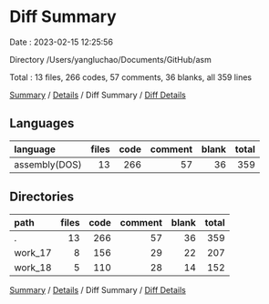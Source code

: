 # Diff Summary

Date : 2023-02-15 12:25:56

Directory /Users/yangluchao/Documents/GitHub/asm

Total : 13 files,  266 codes, 57 comments, 36 blanks, all 359 lines

[Summary](results.md) / [Details](details.md) / Diff Summary / [Diff Details](diff-details.md)

## Languages
| language | files | code | comment | blank | total |
| :--- | ---: | ---: | ---: | ---: | ---: |
| assembly(DOS) | 13 | 266 | 57 | 36 | 359 |

## Directories
| path | files | code | comment | blank | total |
| :--- | ---: | ---: | ---: | ---: | ---: |
| . | 13 | 266 | 57 | 36 | 359 |
| work_17 | 8 | 156 | 29 | 22 | 207 |
| work_18 | 5 | 110 | 28 | 14 | 152 |

[Summary](results.md) / [Details](details.md) / Diff Summary / [Diff Details](diff-details.md)
